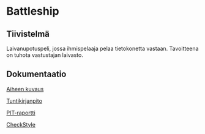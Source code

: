 # Battleship

## Tiivistelmä

Laivanupotuspeli, jossa ihmispelaaja pelaa tietokonetta vastaan. Tavoitteena on tuhota vastustajan laivasto.

## Dokumentaatio

[Aiheen kuvaus](dokumentaatio/aiheenKuvausJaRakenne.md)

[Tuntikirjanpito](dokumentaatio/tuntikirjanpito.md)

[PIT-raportti]()

[CheckStyle]()
